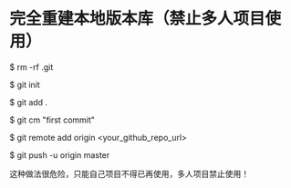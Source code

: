 # 完全重建本地版本库（禁止多人项目使用）

$ rm -rf .git

$ git init

$ git add .

$ git cm "first commit"

$ git remote add origin <your_github_repo_url>

$ git push -u origin master

这种做法很危险，只能自己项目不得已再使用，多人项目禁止使用！
